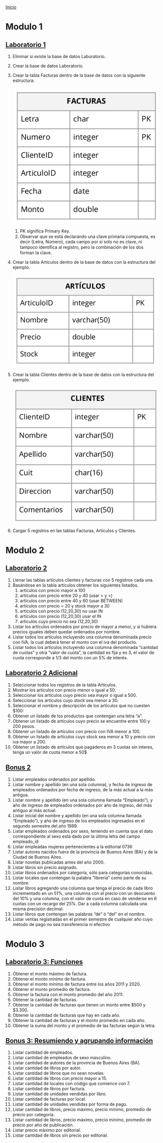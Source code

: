 [Inicio](../../README.md)
# Modulo 1
## [Laboratorio 1](1-laboratorio.sql)
1. Eliminar si existe la base de datos Laboratorio.
1. Crear la base de datos Laboratorio.
1. Crear la tabla Facturas dentro de la base de datos con la siguiente estructura:

    ![Facturas](../../img/facturas.png)
    1. PK signiﬁca Primary Key.
    1. Observar que se está declarando una clave primaria compuesta, es decir (Letra, Número), cada campo por sí solo no es clave, ni tampoco identiﬁca al registro, pero la combinación de los dos forman la clave.
1. Crear la tabla Artículos dentro de la base de datos con la estructura del ejemplo.

    ![Articulos](../../img/articulos.png)
1. Crear la tabla Clientes dentro de la base de datos con la estructura del ejemplo.

    ![Clientes](../../img/clientes.png)
1. Cargar 5 registros en las tablas Facturas, Artículos y Clientes.

# Modulo 2
## [Laboratorio 2](2-laboratorio.sql)
1. Llenar las tablas artículos clientes y facturas con 5 registros cada una.
1. Basándose en la tabla artículos obtener los siguientes listados.
    1. artículos con precio mayor a 100
    1. artículos con precio entre 20 y 40 (usar < y >)
    1. artículos con precio entre 40 y 60 (usar BETWEEN)
    1. artículos con precio = 20 y stock mayor a 30
    1. artículos con precio (12,20,30) no usar IN
    1. artículos con precio (12,20,30) usar el IN
    1. artículos cuyo precio no sea (12,20,30)
1. Listar los artículos ordenados por precio de mayor a menor, y si hubiera precios iguales deben quedar ordenados por nombre.
1. Listar todos los artículos incluyendo una columna denominada precio con IVA, la cual deberá tener el monto con el iva del producto.
1. Listar todos los artículos incluyendo una columna denominada “cantidad de cuotas” y otra “valor de cuota”, la cantidad es fija y es 3, el valor de cuota corresponde a 1/3 del monto con un 5% de interés.
## [Laboratorio 2 Adicional](2-laboratorio-adicional.sql)
1. Seleccionar todos los registros de la tabla Articulos.
1. Mostrar los artículos con precio menor o igual a 50.
1. Seleccionar los artículos cuyo precio sea mayor o igual a 500.
1. Seleccionar los artículos cuyo stock sea menor a 30.
1. Seleccionar el nombre y descripción de los artículos que no cuesten $100:
1. Obtener un listado de los productos que contengan una letra “a”.
1. Obtener un listado de artículos cuyo precio se encuentre entre 100 y 200 pesos.
1. Obtener un listado de artículos con precio con IVA menor a 100.
1. Obtener un listado de artículos cuyo stock sea menor a 10 y precio con iva mayor a 200.
1. Obtener un listado de artículos que pagaderos en 3 cuotas sin interes, tenga un valor de cuota menor a 50$

## [Bonus 2](2-bonus.sql)
1. Listar empleados ordenados por apellido.
1. Listar nombre y apellido (en una sola columna), y fecha de ingreso de empleados ordenados por fecha de ingreso, de la más actual a la más antigua.
1. Listar nombre y apellido (en una sola columna llamada “Empleado”), y año de ingreso de empleados ordenados por año de ingreso, del más antiguo al más actual.
1. Listar inicial del nombre y apellido (en una sola columna llamada “Empleado”), y año de ingreso de los empleados ingresados en el segundo semestre del año 1989.
1. Listar empleados ordenados por sexo, teniendo en cuenta que el dato correspondiente al sexo está dado por la última letra del campo empleado_id
1. Listar empleadas mujeres pertenecientes a la editorial 0736
1. Listar autores nacidos fuera de la provincia de Buenos Aires (BA) y de la Ciudad de Buenos Aires.
1. Listar novelas publicadas antes del año 2000.
1. Listar libros sin precio asignado.
1. Listar libros ordenados por categoría, sólo para categorías conocidas.
1. Listar locales que contengan la palabra “librería” como parte de su nombre.
1. Listar libros agregando una columna que tenga el precio de cada libro incrementado en un 51%, una columna con el precio con un descuento del 10% y una columna, con el valor de cuota en caso de venderse en 6 cuotas con un recargo del 25%. Dar a cada columna calculada una misma precisión decimal.
1. Listar libros que contengan las palabras “de” ó “del” en el nombre.
1. Listar ventas registradas en el primer semestre de cualquier año cuyo método de pago no sea transferencia ni efectivo

# Modulo 3
## [Laboratorio 3: Funciones]()
1. Obtener el monto máximo de factura.
2. Obtener el monto mínimo de factura.
3. Obtener el monto mínimo de factura entre los años 2011 y 2020.
4. Obtener el monto promedio de factura.
5. Obtener la factura con el monto promedio del año 2011.
6. Obtener la cantidad de facturas.
7. Obtener la cantidad de facturas que tienen un monto entre $500 y $3.300.
8. Obtener la cantidad de facturas que hay en cada año.
9. Obtener la cantidad de facturas y el monto promedio en cada año.
10. Obtener la suma del monto y el promedio de las facturas según la letra.

## [Bonus 3: Resumiendo y agrupando información]()
1. Listar cantidad de empleados.
2. Listar cantidad de empleados de sexo masculino.
3. Listar cantidad de autores de la provincia de Buenos Aires (BA).
4. Listar cantidad de libros por autor.
5. Listar cantidad de libros que no sean novelas.
6. Listar cantidad de libros con precio mayor a 15.
7. Listar cantidad de locales con código que comience con 7.
8. Listar cantidad de libros por factura.
9. Listar cantidad de unidades vendidas por libro.
10. Listar cantidad de facturas por local.
11. Listar cantidad de unidades vendidas por forma de pago.
12. Listar cantidad de libros, precio máximo, precio mínimo, promedio de precio por categoría.
13. Listar cantidad de libros, precio máximo, precio mínimo, promedio de precio por año de publicación.
14. Listar precio máximo por editorial.
15. Listar cantidad de libros sin precio por editorial.
